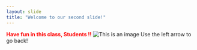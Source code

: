 ```yaml
---
layout: slide
title: "Welcome to our second slide!"
---
```

<b style='color:red;'>Have fun in this class,  Students !!</b>
![This is an image](https://myoctocat.com/assets/images/base-octocat.svg)
Use the left arrow to go back!
